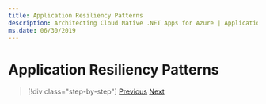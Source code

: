 ```yaml
---
title: Application Resiliency Patterns
description: Architecting Cloud Native .NET Apps for Azure | Application Resiliency Patterns
ms.date: 06/30/2019
---
```

# Application Resiliency Patterns


>[!div class="step-by-step"]
>[Previous](resiliency.md)
>[Next](resilient-communications.md) <!-- Next Chapter -->
